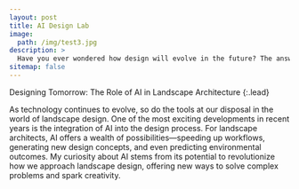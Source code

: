```yaml
---
layout: post
title: AI Design Lab
image: 
  path: /img/test3.jpg
description: >
  Have you ever wondered how design will evolve in the future? The answer likely lies in AI.
sitemap: false
---
```


Designing Tomorrow: The Role of AI in Landscape Architecture
{:.lead}

As technology continues to evolve, so do the tools at our disposal in the world of landscape design. One of the most exciting developments in recent years is the integration of AI into the design process. For landscape architects, AI offers a wealth of possibilities—speeding up workflows, generating new design concepts, and even predicting environmental outcomes. My curiosity about AI stems from its potential to revolutionize how we approach landscape design, offering new ways to solve complex problems and spark creativity.
